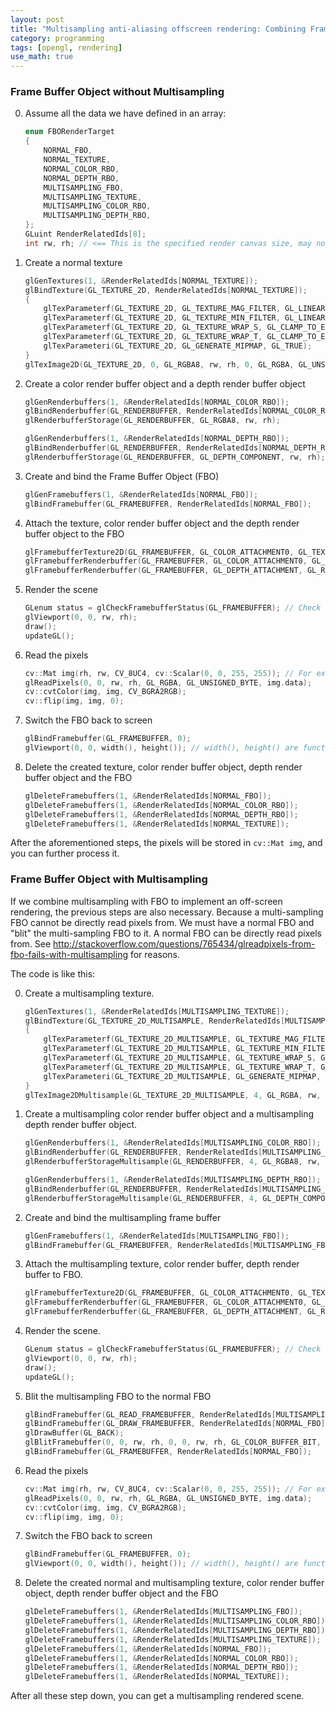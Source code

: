 ```yaml
---
layout: post
title: "Multisampling anti-aliasing offscreen rendering: Combining Frame Buffer Object [(FBO)] with Multisampling"
category: programming
tags: [opengl, rendering]
use_math: true
---
```


### Frame Buffer Object without Multisampling
0. Assume all the data we have defined in an array: 
	```cpp
	enum FBORenderTarget
	{
		NORMAL_FBO,
		NORMAL_TEXTURE,
		NORMAL_COLOR_RBO,
		NORMAL_DEPTH_RBO,
		MULTISAMPLING_FBO,
		MULTISAMPLING_TEXTURE,
		MULTISAMPLING_COLOR_RBO,
		MULTISAMPLING_DEPTH_RBO,
	};
	GLuint RenderRelatedIds[8];
	int rw, rh; // <== This is the specified render canvas size, may not be the same as window size.
	```

1. Create a normal texture
	```cpp
	glGenTextures(1, &RenderRelatedIds[NORMAL_TEXTURE]);
	glBindTexture(GL_TEXTURE_2D, RenderRelatedIds[NORMAL_TEXTURE]);
	{
		glTexParameterf(GL_TEXTURE_2D, GL_TEXTURE_MAG_FILTER, GL_LINEAR);
		glTexParameterf(GL_TEXTURE_2D, GL_TEXTURE_MIN_FILTER, GL_LINEAR_MIPMAP_LINEAR);
		glTexParameterf(GL_TEXTURE_2D, GL_TEXTURE_WRAP_S, GL_CLAMP_TO_EDGE);
		glTexParameterf(GL_TEXTURE_2D, GL_TEXTURE_WRAP_T, GL_CLAMP_TO_EDGE);
		glTexParameteri(GL_TEXTURE_2D, GL_GENERATE_MIPMAP, GL_TRUE);
	}
	glTexImage2D(GL_TEXTURE_2D, 0, GL_RGBA8, rw, rh, 0, GL_RGBA, GL_UNSIGNED_BYTE, 0);
	```

2. Create a color render buffer object and a depth render buffer object
	```cpp
	glGenRenderbuffers(1, &RenderRelatedIds[NORMAL_COLOR_RBO]);
	glBindRenderbuffer(GL_RENDERBUFFER, RenderRelatedIds[NORMAL_COLOR_RBO]);
	glRenderbufferStorage(GL_RENDERBUFFER, GL_RGBA8, rw, rh);

	glGenRenderbuffers(1, &RenderRelatedIds[NORMAL_DEPTH_RBO]);
	glBindRenderbuffer(GL_RENDERBUFFER, RenderRelatedIds[NORMAL_DEPTH_RBO]);
	glRenderbufferStorage(GL_RENDERBUFFER, GL_DEPTH_COMPONENT, rw, rh);
	```

3. Create and bind the Frame Buffer Object (FBO)
	```cpp
	glGenFramebuffers(1, &RenderRelatedIds[NORMAL_FBO]);
	glBindFramebuffer(GL_FRAMEBUFFER, RenderRelatedIds[NORMAL_FBO]);
	```

4. Attach the texture, color render buffer object and the depth render buffer object to the FBO
	```cpp
	glFramebufferTexture2D(GL_FRAMEBUFFER, GL_COLOR_ATTACHMENT0, GL_TEXTURE_2D, RenderRelatedIds[NORMAL_TEXTURE], 0);
	glFramebufferRenderbuffer(GL_FRAMEBUFFER, GL_COLOR_ATTACHMENT0, GL_RENDERBUFFER, RenderRelatedIds[NORMAL_COLOR_RBO]);
	glFramebufferRenderbuffer(GL_FRAMEBUFFER, GL_DEPTH_ATTACHMENT, GL_RENDERBUFFER, RenderRelatedIds[NORMAL_DEPTH_RBO]);

	```

5. Render the scene
	```cpp
	GLenum status = glCheckFramebufferStatus(GL_FRAMEBUFFER); // Check the FBO is ready. 
	glViewport(0, 0, rw, rh);
	draw();
	updateGL();
	```

6. Read the pixels
	```cpp
	cv::Mat img(rh, rw, CV_8UC4, cv::Scalar(0, 0, 255, 255)); // For example we use a OpenCV Mat to store the pixels.
	glReadPixels(0, 0, rw, rh, GL_RGBA, GL_UNSIGNED_BYTE, img.data);
	cv::cvtColor(img, img, CV_BGRA2RGB);
	cv::flip(img, img, 0);
	```

7. Switch the FBO back to screen
	```cpp
	glBindFramebuffer(GL_FRAMEBUFFER, 0);
	glViewport(0, 0, width(), height()); // width(), height() are functions returning the actual window size.
	```

8. Delete the created texture, color render buffer object, depth render buffer object and the FBO
	```cpp
	glDeleteFramebuffers(1, &RenderRelatedIds[NORMAL_FBO]);
	glDeleteFramebuffers(1, &RenderRelatedIds[NORMAL_COLOR_RBO]);
	glDeleteFramebuffers(1, &RenderRelatedIds[NORMAL_DEPTH_RBO]);
	glDeleteFramebuffers(1, &RenderRelatedIds[NORMAL_TEXTURE]);
	```

After the aforementioned steps, the pixels will be stored in `cv::Mat img`, and you can further process it.

### Frame Buffer Object with Multisampling
If we combine multisampling with FBO to implement an off-screen rendering, the previous steps are also necessary. Because a multi-sampling FBO cannot be directly read pixels from. We must have a normal FBO and "blit" the multi-sampling FBO to it. A normal FBO can be directly read pixels from. See http://stackoverflow.com/questions/765434/glreadpixels-from-fbo-fails-with-multisampling for reasons.

The code is like this:

0. Create a multisampling texture.
	```cpp
	glGenTextures(1, &RenderRelatedIds[MULTISAMPLING_TEXTURE]);
	glBindTexture(GL_TEXTURE_2D_MULTISAMPLE, RenderRelatedIds[MULTISAMPLING_TEXTURE]);
	{
		glTexParameterf(GL_TEXTURE_2D_MULTISAMPLE, GL_TEXTURE_MAG_FILTER, GL_LINEAR);
		glTexParameterf(GL_TEXTURE_2D_MULTISAMPLE, GL_TEXTURE_MIN_FILTER, GL_LINEAR_MIPMAP_LINEAR);
		glTexParameterf(GL_TEXTURE_2D_MULTISAMPLE, GL_TEXTURE_WRAP_S, GL_CLAMP_TO_EDGE);
		glTexParameterf(GL_TEXTURE_2D_MULTISAMPLE, GL_TEXTURE_WRAP_T, GL_CLAMP_TO_EDGE);
		glTexParameteri(GL_TEXTURE_2D_MULTISAMPLE, GL_GENERATE_MIPMAP, GL_TRUE);
	}
	glTexImage2DMultisample(GL_TEXTURE_2D_MULTISAMPLE, 4, GL_RGBA, rw, rh, GL_TRUE);
	```

1. Create a multisampling color render buffer object and a multisampling depth render buffer object.
	```cpp
	glGenRenderbuffers(1, &RenderRelatedIds[MULTISAMPLING_COLOR_RBO]);
	glBindRenderbuffer(GL_RENDERBUFFER, RenderRelatedIds[MULTISAMPLING_COLOR_RBO]);
	glRenderbufferStorageMultisample(GL_RENDERBUFFER, 4, GL_RGBA8, rw, rh);

	glGenRenderbuffers(1, &RenderRelatedIds[MULTISAMPLING_DEPTH_RBO]);
	glBindRenderbuffer(GL_RENDERBUFFER, RenderRelatedIds[MULTISAMPLING_DEPTH_RBO]);
	glRenderbufferStorageMultisample(GL_RENDERBUFFER, 4, GL_DEPTH_COMPONENT, rw, rh);
	```

2. Create and bind the multisampling frame buffer
	```cpp
	glGenFramebuffers(1, &RenderRelatedIds[MULTISAMPLING_FBO]);
	glBindFramebuffer(GL_FRAMEBUFFER, RenderRelatedIds[MULTISAMPLING_FBO]);
	```

3. Attach the multisampling texture, color render buffer, depth render buffer to FBO.
	```cpp
	glFramebufferTexture2D(GL_FRAMEBUFFER, GL_COLOR_ATTACHMENT0, GL_TEXTURE_2D_MULTISAMPLE, RenderRelatedIds[MULTISAMPLING_TEXTURE], 0);
	glFramebufferRenderbuffer(GL_FRAMEBUFFER, GL_COLOR_ATTACHMENT0, GL_RENDERBUFFER, RenderRelatedIds[MULTISAMPLING_COLOR_RBO]);
	glFramebufferRenderbuffer(GL_FRAMEBUFFER, GL_DEPTH_ATTACHMENT, GL_RENDERBUFFER, RenderRelatedIds[MULTISAMPLING_DEPTH_RBO]);
	```

4. Render the scene.
	```cpp
	GLenum status = glCheckFramebufferStatus(GL_FRAMEBUFFER); // Check the FBO is ready. 
	glViewport(0, 0, rw, rh);
	draw();
	updateGL();
	```

5. Blit the multisampling FBO to the normal FBO
	```cpp
	glBindFramebuffer(GL_READ_FRAMEBUFFER, RenderRelatedIds[MULTISAMPLING_FBO]);
	glBindFramebuffer(GL_DRAW_FRAMEBUFFER, RenderRelatedIds[NORMAL_FBO]);
	glDrawBuffer(GL_BACK);
	glBlitFramebuffer(0, 0, rw, rh, 0, 0, rw, rh, GL_COLOR_BUFFER_BIT, GL_NEAREST);
	glBindFramebuffer(GL_FRAMEBUFFER, RenderRelatedIds[NORMAL_FBO]);
	```

6. Read the pixels
	```cpp
	cv::Mat img(rh, rw, CV_8UC4, cv::Scalar(0, 0, 255, 255)); // For example we use a OpenCV Mat to store the pixels.
	glReadPixels(0, 0, rw, rh, GL_RGBA, GL_UNSIGNED_BYTE, img.data);
	cv::cvtColor(img, img, CV_BGRA2RGB);
	cv::flip(img, img, 0);
	```

7. Switch the FBO back to screen
	```cpp
	glBindFramebuffer(GL_FRAMEBUFFER, 0);
	glViewport(0, 0, width(), height()); // width(), height() are functions returning the actual window size.
	```

8. Delete the created normal and multisampling texture, color render buffer object, depth render buffer object and the FBO
	```cpp
	glDeleteFramebuffers(1, &RenderRelatedIds[MULTISAMPLING_FBO]);
	glDeleteFramebuffers(1, &RenderRelatedIds[MULTISAMPLING_COLOR_RBO]);
	glDeleteFramebuffers(1, &RenderRelatedIds[MULTISAMPLING_DEPTH_RBO]);
	glDeleteFramebuffers(1, &RenderRelatedIds[MULTISAMPLING_TEXTURE]);
	glDeleteFramebuffers(1, &RenderRelatedIds[NORMAL_FBO]);
	glDeleteFramebuffers(1, &RenderRelatedIds[NORMAL_COLOR_RBO]);
	glDeleteFramebuffers(1, &RenderRelatedIds[NORMAL_DEPTH_RBO]);
	glDeleteFramebuffers(1, &RenderRelatedIds[NORMAL_TEXTURE]);
	```

After all these step down, you can get a multisampling rendered scene.
